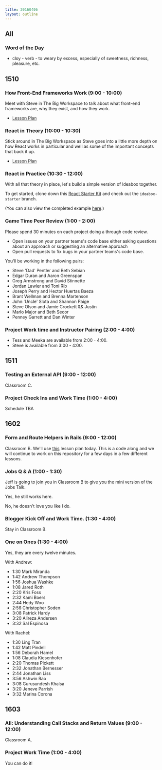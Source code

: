 ```yaml
---
title: 20160406
layout: outline
---
```


## All

### Word of the Day
* cloy - verb - to weary by excess, especially of sweetness, richness,
pleasure, etc.


## 1510

### How Front-End Frameworks Work (9:00 - 10:00)

Meet with Steve in The Big Workspace to talk about what front-end frameworks are, why they exist, and how they work.

- [Lesson Plan](https://github.com/turingschool/lesson_plans/blob/master/ruby_04-apis_and_scalability/how_javascript_frontends_work.markdown)

### React in Theory (10:00 - 10:30)

Stick around in The Big Workspace as Steve goes into a little more depth on how React works in particular and well as some of the important concepts that back it up.

- [Lesson Plan](https://github.com/turingschool/lesson_plans/blob/master/ruby_04-apis_and_scalability/react_in_theory.markdown)

### React in Practice (10:30 - 12:00)

With all that theory in place, let's build a simple version of Ideabox together.

To get started, clone down this [React Starter Kit][rsk] and check out the `ideabox-starter` branch.

(You can also view the completed example [here][ic].)

[rsk]: https://github.com/turingschool-examples/react-starter-kit
[ic]: https://github.com/turingschool-examples/react-starter-kit/tree/completed-ideabox-example

### Game Time Peer Review (1:00 - 2:00)

Please spend 30 minutes on each project doing a through code review.

- Open issues on your partner teams's code base either asking questions about an approach or suggesting an alternative approach
- Open pull requests to fix bugs in your partner teams's code base.

You'll be working in the following pairs:

- Steve 'Dad' Pentler and Beth Sebian
- Edgar Duran and Aaron Greenspan
- Greg Armstrong and David Stinnette
- Jordan Lawler and Toni Rib
- Joseph Perry and Hector Huertas Baeza
- Brant Wellman and Brenna Martenson
- John 'Uncle' Slota and Shannon Paige
- Steve Olson and Jamie Crockett && Justin
- Marlo Major and Beth Secor
- Penney Garrett and Dan Winter

### Project Work time and Instructor Pairing (2:00 - 4:00)

- Tess and Meeka are available from 2:00 - 4:00.
- Steve is available from 3:00 - 4:00.

## 1511

### Testing an External API (9:00 - 12:00)

Classroom C.

### Project Check Ins and Work Time (1:00 - 4:00)

Schedule TBA


## 1602

### Form and Route Helpers in Rails (9:00 - 12:00)

Classroom B. We'll use [this](https://github.com/turingschool/lesson_plans/blob/master/ruby_02-web_applications_with_ruby/forms_and_route_helpers_in_rails.markdown) lesson plan today. This is a code along and we will continue to work on this repository for a few days in a few different lessons.

### Jobs Q & A (1:00 - 1:30)

Jeff is going to join you in Classroom B to give you the mini
version of the Jobs Talk.

Yes, he still works here.

No, he doesn't love you like I do.

### Blogger Kick Off and Work Time. (1:30 - 4:00)

Stay in Classroom B.

### One on Ones (1:30 - 4:00)

Yes, they are every twelve minutes.

With Andrew:

* 1:30 Mark Miranda
* 1:42 Andrew Thompson
* 1:56 Joshua Washke
* 1:08 Jared Roth
* 2:20 Kris Foss
* 2:32 Kami Boers
* 2:44 Hedy Woo
* 2:56 Christopher Soden
* 3:08 Patrick Hardy
* 3:20 Alireza Andersen
* 3:32 Sal Espinosa

With Rachel:

* 1:30 Ling Tran
* 1:42 Matt Pindell
* 1:56 Deborah Hamel
* 1:08 Claudia Kiesenhofer
* 2:20 Thomas Pickett
* 2:32 Jonathan Bernesser
* 2:44 Jonathan Liss
* 3:56 Ashwin Rao
* 3:08 Gurusundesh Khalsa
* 3:20 Jeneve Parrish
* 3:32 Marina Corona

## 1603

### All: Understanding Call Stacks and Return Values (9:00 - 12:00)

Classroom A.

### Project Work Time (1:00 - 4:00)

You can do it!
